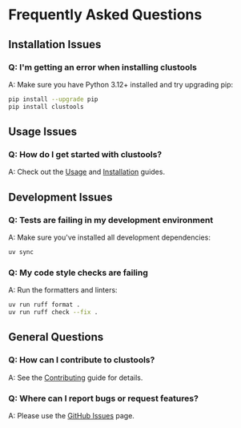 # Frequently Asked Questions

## Installation Issues

### Q: I'm getting an error when installing clustools

A: Make sure you have Python 3.12+ installed and try upgrading pip:

```bash
pip install --upgrade pip
pip install clustools
```

## Usage Issues

### Q: How do I get started with clustools?

A: Check out the [Usage](usage.md) and [Installation](installation.md) guides.

## Development Issues

### Q: Tests are failing in my development environment

A: Make sure you've installed all development dependencies:

```bash
uv sync
```

### Q: My code style checks are failing

A: Run the formatters and linters:

```bash
uv run ruff format .
uv run ruff check --fix .
```

## General Questions

### Q: How can I contribute to clustools?

A: See the [Contributing](contributing.md) guide for details.

### Q: Where can I report bugs or request features?

A: Please use the [GitHub Issues](https://github.com/psolsfer/clustools/issues) page.
